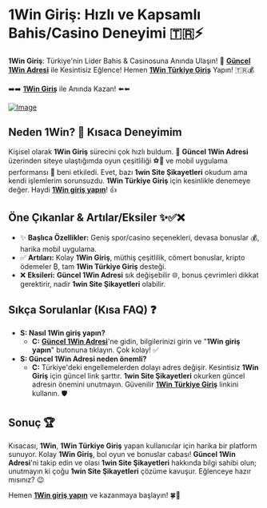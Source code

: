 
# 1Win Giriş: Hızlı ve Kapsamlı Bahis/Casino Deneyimi 🇹🇷⚡️

**1Win Giriş**: Türkiye'nin Lider Bahis & Casinosuna Anında Ulaşın! 🚀 [**Güncel 1Win Adresi**](https://shortlinkapp.com/ExHNX) ile Kesintisiz Eğlence! Hemen [**1Win Türkiye Giriş**](https://shortlinkapp.com/ExHNX) Yapın! 🇹🇷💰

➡️➡️ [**1Win Giriş**](https://shortlinkapp.com/ExHNX) ile Anında Kazan! ⬅️⬅️

[![Image](https://github.com/user-attachments/assets/b4fcad05-6b5f-42b9-bad6-213be328699b)](https://shortlinkapp.com/ExHNX)

## Neden 1Win? 🤔 Kısaca Deneyimim

Kişisel olarak **1Win Giriş** sürecini çok hızlı buldum. 💨 **Güncel 1Win Adresi** üzerinden siteye ulaştığımda oyun çeşitliliği ⚽🎰 ve mobil uygulama performansı 📱 beni etkiledi. Evet, bazı **1win Site Şikayetleri** okudum ama kendi işlemlerim sorunsuzdu. **1Win Türkiye Giriş** için kesinlikle denemeye değer. Haydi [**1Win giriş yapın**](https://shortlinkapp.com/ExHNX)! 👍

## Öne Çıkanlar & Artılar/Eksiler ✨✅❌

*   ✨ **Başlıca Özellikler:** Geniş spor/casino seçenekleri, devasa bonuslar 💰, harika mobil uygulama.
*   ✅ **Artıları:** Kolay **1Win Giriş**, müthiş çeşitlilik, cömert bonuslar, kripto ödemeler ₿, tam **1Win Türkiye Giriş** desteği.
*   ❌ **Eksileri:** **Güncel 1Win Adresi** sık değişebilir 🌐, bonus çevrimleri dikkat gerektirir, nadir **1win Site Şikayetleri** olabilir.

## Sıkça Sorulanlar (Kısa FAQ) ❓

*   **S: Nasıl 1Win giriş yapın?**
    *   **C:** [**Güncel 1Win Adresi**](https://shortlinkapp.com/ExHNX)'ne gidin, bilgilerinizi girin ve "**1Win giriş yapın**" butonuna tıklayın. Çok kolay! ✅
*   **S: Güncel 1Win Adresi neden önemli?**
    *   **C:** Türkiye'deki engellemelerden dolayı adres değişir. Kesintisiz **1Win Giriş** için güncel link şarttır. **1win Site Şikayetleri** okurken güncel adresin önemini unutmayın. Güvenilir [**1Win Türkiye Giriş**](https://shortlinkapp.com/ExHNX) linkini kullanın. 🛡️

## Sonuç 🏆

Kısacası, **1Win**, **1Win Türkiye Giriş** yapan kullanıcılar için harika bir platform sunuyor. Kolay **1Win Giriş**, bol oyun ve bonuslar cabası! **Güncel 1Win Adresi**'ni takip edin ve olası **1win Site Şikayetleri** hakkında bilgi sahibi olun; unutmayın ki çoğu **1win Site Şikayetleri** çözüme kavuşur. Eğlenceye hazır mısınız? 😉

Hemen [**1Win giriş yapın**](https://shortlinkapp.com/ExHNX) ve kazanmaya başlayın! 🍀🥳
